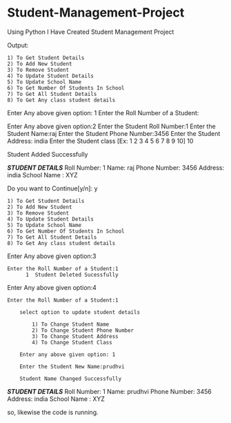 # Student-Management-Project
Using Python I Have Created Student Management Project

Output:

	1) To Get Student Details
	2) To Add New Student
	3) To Remove Student
	4) To Update Student Details
	5) To Update School Name
	6) To Get Number Of Students In School
	7) To Get All Student Details
	8) To Get Any class student details

Enter Any above given option: 1
    Enter the Roll Number of a Student:

Enter Any above given option:2
	Enter the Student Roll Number:1
	Enter the Student Name:raj
	Enter the Student Phone Number:3456
	Enter the Student Address: india
	Enter the Student class [Ex: 1 2 3 4 5 6 7 8 9 10] 10

Student Added Successfully

___STUDENT DETAILS___
	Roll Number: 1
	Name: raj
	Phone Number: 3456
	Address: india
	School Name : XYZ

Do you want to Continue[y/n]: y


	1) To Get Student Details
	2) To Add New Student
	3) To Remove Student
	4) To Update Student Details
	5) To Update School Name
	6) To Get Number Of Students In School
	7) To Get All Student Details
	8) To Get Any class student details
Enter Any above given option:3

	Enter the Roll Number of a Student:1
		  1  Student Deleted Sucessfully
      
Enter Any above given option:4

	Enter the Roll Number of a Student:1

		select option to update student details

			1) To Change Student Name
			2) To Change Student Phone Number
			3) To Change Student Address
			4) To Change Student Class

		Enter any above given option: 1
   
	  	Enter the Student New Name:prudhvi

		Student Name Changed Successfully


___STUDENT DETAILS___
	Roll Number: 1
	Name: prudhvi
	Phone Number: 3456
	Address: india
	School Name : XYZ



so, likewise the code is running.
